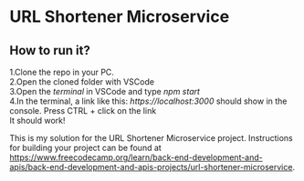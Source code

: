 # URL Shortener Microservice

## How to run it?

1.Clone the repo in your PC. <br>
2.Open the cloned folder with VSCode <br>
3.Open the *terminal* in VSCode and type *npm start* <br>
4.In the terminal, a link like this: *https://localhost:3000* should show in the console. Press CTRL + click on the link <br>
It should work! <br>

This is my solution for the URL Shortener Microservice project. Instructions for building your project can be found at https://www.freecodecamp.org/learn/back-end-development-and-apis/back-end-development-and-apis-projects/url-shortener-microservice.
